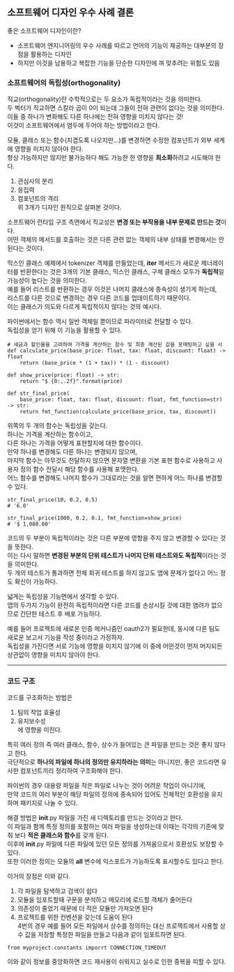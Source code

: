 ## 소프트웨어 디자인 우수 사례 결론

좋은 소프트웨어 디자인이란?

- 소프트웨어 엔지니어링의 우수 사례를 따르고 언어의 기능이 제공하는 대부분의 장점을 활용하는 디자인
- 하지만 이것을 남용하고 복잡한 기능을 단순한 디자인에 껴 맞추려는 위험도 있음

### 소프트웨어의 독립성(orthogonality)

직교(orthogonality)란 수학적으로는 두 요소가 독립적이라는 것을 의미한다.  
두 벡터가 직교하면 스칼라 곱이 0이 되는데 그들이 전혀 관련이 없다는 것을 의미한다.  
이들 중 하나가 변화해도 다른 하나에는 전혀 영향을 미치지 않다는 것!  
이것이 소프트웨어에서 염두에 두어야 하는 방법이라고 한다.

모듈, 클래스 또는 함수(지겹도록 나오지만...)를 변경하면 수정한 컴포넌트가 외부 세계에 영향을 미치지 않아야 한다.  
항상 가능하지만 않지만 불가능하다 해도 가능한 한 영향을 **최소화**하려고 시도해야 한다.

1. 관심사의 분리
2. 응집력
3. 컴포넌트의 격리  
   위 3개가 디자인 원칙으로 살펴본 것이다.

소프트웨어 런타임 구조 측면에서 직교성은 **변경 또는 부작용을 내부 문제로 만드는 것**이다.  
어떤 객체의 메서드를 호출하는 것은 다른 관련 없는 객체의 내부 상태를 변경해서는 안된다는 것이다.

믹스인 클래스 예제에서 tokenizer 객체를 만들었는데, **iter** 메서드가 새로운 제너레이터를 반환한다는 것은 3개의 기본 클래스, 믹스인 클래스, 구체 클래스 모두가 **독립적**일 가능성이 높다는 것을 의미한다.  
예를 들어 리스트를 반환하는 경우 이것은 나머지 클래스에 종속성이 생기게 하는데,  
리스트를 다른 것으로 변경하는 경우 다른 코드를 업데이트하기 때문이다.  
이는 클래스가 의도와 다르게 독립적이지 않다는 것의 예시다.

파이썬에서는 함수 역시 일반 객체일 뿐이므로 파라미터로 전달할 수 있다.  
독립성을 얻기 위해 이 기능을 활용할 수 있다.

```
# 세금과 할인율을 고려하여 가격을 계산하는 함수 및 최종 계산된 값을 포매팅하고 싶을 시
def calculate_price(base_price: float, tax: float, discount: float) -> float
    return (base_price * (1 + tax)) * (1 - discount)

def show_price(price: float) -> str:
    return "$ {0:,.2f}".format(price)

def str_final_price(
    base_price: float, tax: float, discount: float, fmt_function=str) -> str:
    return fmt_function(calculate_price(base_price, tax, discount))
```

위쪽의 두 개의 함수는 독립성을 갖는다.  
하나는 가격을 계산하는 함수이고,  
다른 하나는 가격을 어떻게 표현할지에 대한 함수이다.  
만약 하나를 변경해도 다른 하나는 변경되지 않으며,  
마지막 함수는 아무것도 전달하지 않으면 문자열 변환을 기본 표현 함수로 사용하고 사용자 정의 함수 전달시 해당 함수를 사용해 포맷한다.  
어느 함수를 변경해도 나머지 함수가 그대로라는 것을 알면 편하게 어느 하나를 변경할 수 있다.

```
str_final_price(10, 0.2, 0.5)
# '6.0'

str_final_price(1000, 0.2, 0.1, fmt_function=show_price)
# '$ 1,080.00'
```

코드의 두 부분이 독립적이라는 것은 다른 부분에 영향을 주지 않고 변경할 수 있다는 것을 뜻한다.  
이는 다시 말하면 **변경된 부분의 단위 테스트가 나머지 단위 테스트와도 독립적**이라는 것을 의미한다.  
두 개의 테스트가 통과하면 전체 회귀 테스트를 하지 않고도 앱에 문제가 없다고 어느 정도 확신이 가능하다.

넓게는 독립성을 기능면에서 생각할 수 있다.  
앱의 두가지 기능이 완전히 독립적이라면 다른 코드를 손상시킬 것에 대한 염려가 없으므로 간단한 테스트 후 배포 가능하다.

예를 들어 프로젝트에 새로운 인증 메커니즘인 oauth2가 필요한데, 동시에 다른 팀도 새로운 보고서 기능을 작성 중이라고 가정하자.  
독립성을 가진다면 서로 기능에 영향을 미치지 않기에 이 중에 어떤것이 먼저 머지되든 상관없이 영향을 미치지 않아야 한다.

---

### 코드 구조

코드를 구조화하는 방법은

1. 팀의 작업 효율성
2. 유지보수성  
   에 영향을 미친다.

특히 여러 정의 즉 여러 클래스, 함수, 상수가 들어있는 큰 파일을 만드는 것은 좋지 않다고 한다.  
극단적으로 **하나의 파일에 하나의 정의만 유지하라는 의미**는 아니지만, 좋은 코드라면 유사한 컴포넌트끼리 정리하여 구조화해야 한다.

파이썬의 경우 대용량 파일을 작은 파일로 나누는 것이 어려운 작업이 아니기에,  
만약 코드의 여러 부분이 해당 파일의 정의에 종속되어 있어도 전체적인 호환성을 유지하며 패키지로 나눌 수 있다.

해결 방법은 **init**.py 파일을 가진 새 디렉토리를 만드는 것이라고 한다.  
이 파일과 함께 특정 정의를 포함하는 여러 파일을 생성하는데 이때는 각각의 기준에 맞춰 보다 **적은 클래스와 함수**를 갖게 된다.  
이후에 **init**.py 파일에 다른 파일에 있던 모든 정의를 가져옴으로서 호환성도 보장할 수 있다.  
또한 이러한 정의는 모듈의 **all** 변수에 익스포트가 가능하도록 표시할수도 있다고 한다.

이거의 장점은 이와 같다.

1. 각 파일을 탐색하고 검색이 쉽다
2. 모듈을 임포트할때 구문을 분석하고 메모리에 로드할 객체가 줄어든다
3. 의존성이 줄었기 때문에 더 적은 모듈만 가져오면 된다
4. 프로젝트를 위한 컨벤션을 갖는데 도움이 된다  
   4번의 경우 예를 들어 모든 파일에서 상수를 정의하는 대신 프로젝트에서 사용할 상수 값을 저장할 특정한 파일을 만들고 다음과 같이 임포트하면 된다.

```
from myproject.constants imporrt CONNECTION_TIMEOUT
```

이와 같이 정보를 중앙화하면 코드 재사용이 쉬워지고 실수로 인한 중복을 피할 수 있다.
